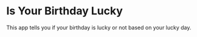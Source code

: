 # Is Your Birthday Lucky

This app tells you if your birthday is lucky or not based on your lucky day.
